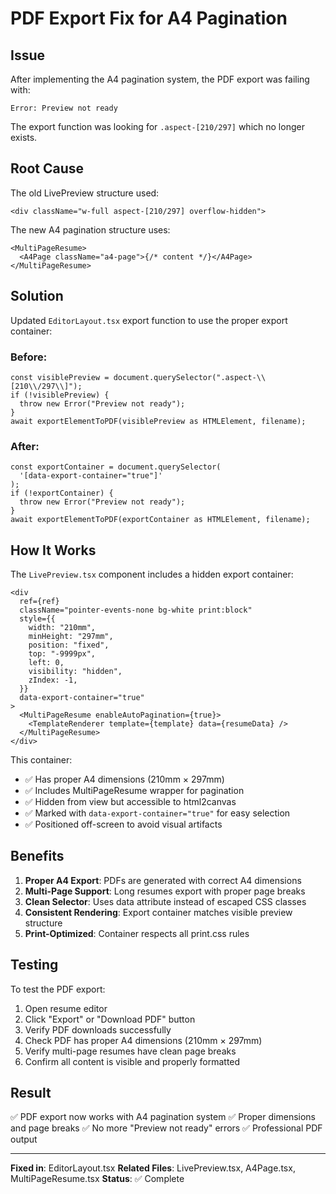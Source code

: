 # PDF Export Fix for A4 Pagination

## Issue

After implementing the A4 pagination system, the PDF export was failing with:

```
Error: Preview not ready
```

The export function was looking for `.aspect-[210/297]` which no longer exists.

## Root Cause

The old LivePreview structure used:

```tsx
<div className="w-full aspect-[210/297] overflow-hidden">
```

The new A4 pagination structure uses:

```tsx
<MultiPageResume>
  <A4Page className="a4-page">{/* content */}</A4Page>
</MultiPageResume>
```

## Solution

Updated `EditorLayout.tsx` export function to use the proper export container:

### Before:

```tsx
const visiblePreview = document.querySelector(".aspect-\\[210\\/297\\]");
if (!visiblePreview) {
  throw new Error("Preview not ready");
}
await exportElementToPDF(visiblePreview as HTMLElement, filename);
```

### After:

```tsx
const exportContainer = document.querySelector(
  '[data-export-container="true"]'
);
if (!exportContainer) {
  throw new Error("Preview not ready");
}
await exportElementToPDF(exportContainer as HTMLElement, filename);
```

## How It Works

The `LivePreview.tsx` component includes a hidden export container:

```tsx
<div
  ref={ref}
  className="pointer-events-none bg-white print:block"
  style={{
    width: "210mm",
    minHeight: "297mm",
    position: "fixed",
    top: "-9999px",
    left: 0,
    visibility: "hidden",
    zIndex: -1,
  }}
  data-export-container="true"
>
  <MultiPageResume enableAutoPagination={true}>
    <TemplateRenderer template={template} data={resumeData} />
  </MultiPageResume>
</div>
```

This container:

- ✅ Has proper A4 dimensions (210mm × 297mm)
- ✅ Includes MultiPageResume wrapper for pagination
- ✅ Hidden from view but accessible to html2canvas
- ✅ Marked with `data-export-container="true"` for easy selection
- ✅ Positioned off-screen to avoid visual artifacts

## Benefits

1. **Proper A4 Export**: PDFs are generated with correct A4 dimensions
2. **Multi-Page Support**: Long resumes export with proper page breaks
3. **Clean Selector**: Uses data attribute instead of escaped CSS classes
4. **Consistent Rendering**: Export container matches visible preview structure
5. **Print-Optimized**: Container respects all print.css rules

## Testing

To test the PDF export:

1. Open resume editor
2. Click "Export" or "Download PDF" button
3. Verify PDF downloads successfully
4. Check PDF has proper A4 dimensions (210mm × 297mm)
5. Verify multi-page resumes have clean page breaks
6. Confirm all content is visible and properly formatted

## Result

✅ PDF export now works with A4 pagination system
✅ Proper dimensions and page breaks
✅ No more "Preview not ready" errors
✅ Professional PDF output

---

**Fixed in**: EditorLayout.tsx
**Related Files**: LivePreview.tsx, A4Page.tsx, MultiPageResume.tsx
**Status**: ✅ Complete
